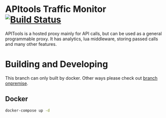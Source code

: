 # APItools Traffic Monitor [![Build Status](https://travis-ci.org/APItools/monitor.svg?branch=master)](https://travis-ci.org/APItools/monitor)

APITools is a hosted proxy mainly for API calls, but can be used as a general programmable proxy.
It has analytics, lua middleware, storing passed calls and many other features.

# Building and Developing
This branch can only built by docker. Other ways please check out [branch onpremise](https://github.com/zhgqthomas/monitor/tree/onpremise).

## Docker

```bash
docker-compose up -d
```
